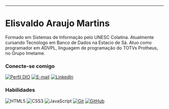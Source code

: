 ---

# Elisvaldo Araujo Martins
Formado em Sistemas de Informação pelo UNESC Colatina. Atualmente cursando Tecnologo em Banco de Dados na Estacio de Sá. Atuo como programador em ADVPL, linguagem de programação do TOTVs Protheus, no Grupo Imetame.

### Conecte-se comigo
[![Perfil DIO](https://hermes.dio.me/users/student/2838db08-d91e-4cec-98f8-d1ba135121fe.png)](https://web.dio.me/users/elisvald)
[![E-mail](https://img.shields.io/badge/-Email-000?style=for-the-badge&logo=microsoft-outlook&logoColor=E94D5F)](mailto:elisvald@gmail.com)
[![LinkedIn](https://img.shields.io/badge/-LinkedIn-000?style=for-the-badge&logo=linkedin&logoColor=30A3DC)](https://www.linkedin.com/in/elisvaldo-araujo-martins-3a985820/)

### Habilidades
![HTML5](https://img.shields.io/badge/HTML-000?style=for-the-badge&logo=html5&logoColor=30A3DC)
![CSS3](https://img.shields.io/badge/CSS3-000?style=for-the-badge&logo=css3&logoColor=E94D5F)
![JavaScript](https://img.shields.io/badge/JavaScript-000?style=for-the-badge&logo=javascript&logoColor=30A3DC)
[![Git](https://img.shields.io/badge/Git-000?style=for-the-badge&logo=git&logoColor=E94D5F)](https://git-scm.com/doc) 
[![GitHub](https://img.shields.io/badge/GitHub-000?style=for-the-badge&logo=github&logoColor=30A3DC)](https://docs.github.com/)